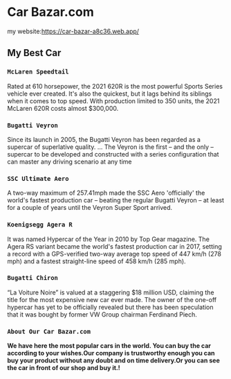 # Car Bazar.com

my website:https://car-bazar-a8c36.web.app/

## My Best Car



### `McLaren Speedtail`

Rated at 610 horsepower, the 2021 620R is the most powerful Sports Series vehicle ever created. It's also the quickest, but it lags behind its siblings when it comes to top speed. With production limited to 350 units, the 2021 McLaren 620R costs almost $300,000.


### `Bugatti Veyron`

Since its launch in 2005, the Bugatti Veyron has been regarded as a supercar of superlative quality. ... The Veyron is the first – and the only – supercar to be developed and constructed with a series configuration that can master any driving scenario at any time

### `SSC Ultimate Aero`

A two-way maximum of 257.41mph made the SSC Aero 'officially' the world's fastest production car – beating the regular Bugatti Veyron – at least for a couple of years until the Veyron Super Sport arrived.
### `Koenigsegg Agera R`

It was named Hypercar of the Year in 2010 by Top Gear magazine. The Agera RS variant became the world's fastest production car in 2017, setting a record with a GPS-verified two-way average top speed of 447 km/h (278 mph) and a fastest straight-line speed of 458 km/h (285 mph).

### `Bugatti Chiron`

“La Voiture Noire” is valued at a staggering $18 million USD, claiming the title for the most expensive new car ever made. The owner of the one-off hypercar has yet to be officially revealed but there has been speculation that it was bought by former VW Group chairman Ferdinand Piech.

### `About Our Car Bazar.com`

**We have here the most popular cars in the world. You can buy the car according to your wishes.Our company is trustworthy enough you can buy your product without any doubt and on time delivery.Or you can see the car in front of our shop and buy it.!**